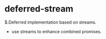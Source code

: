deferred-stream
===============

$.Deferred implementation based on streams. 

  * use streams to enhance combined promises.
